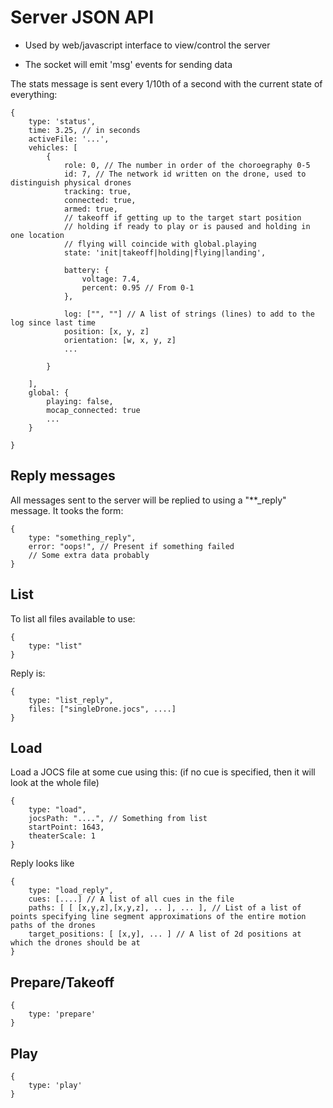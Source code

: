 Server JSON API
===============

- Used by web/javascript interface to view/control the server

- The socket will emit 'msg' events for sending data


The stats message is sent every 1/10th of a second with the current state of everything:

```
{
	type: 'status',
	time: 3.25, // in seconds
	activeFile: '...',
	vehicles: [
		{
			role: 0, // The number in order of the choroegraphy 0-5
			id: 7, // The network id written on the drone, used to distinguish physical drones
			tracking: true,
			connected: true,
			armed: true,
			// takeoff if getting up to the target start position
			// holding if ready to play or is paused and holding in one location
			// flying will coincide with global.playing
			state: 'init|takeoff|holding|flying|landing',

			battery: {
				voltage: 7.4,
				percent: 0.95 // From 0-1
			},

			log: ["", ""] // A list of strings (lines) to add to the log since last time
			position: [x, y, z]
			orientation: [w, x, y, z]
			...

		}

	],
	global: {
		playing: false,
		mocap_connected: true
		...					
	}

}
```


Reply messages
--------------

All messages sent to the server will be replied to using a "\*\*\_reply" message. It tooks the form:

```
{
	type: "something_reply",
	error: "oops!", // Present if something failed
	// Some extra data probably
}
```

List
----

To list all files available to use:
```
{
	type: "list"
}
```

Reply is:
```
{
	type: "list_reply",
	files: ["singleDrone.jocs", ....]
}
```

Load
----

Load a JOCS file at some cue using this: (if no cue is specified, then it will look at the whole file)
```
{
	type: "load",
	jocsPath: "....", // Something from list
	startPoint: 1643,
	theaterScale: 1
}
```

Reply looks like
```
{
	type: "load_reply",
	cues: [....] // A list of all cues in the file
	paths: [ [ [x,y,z],[x,y,z], .. ], ... ], // List of a list of points specifying line segment approximations of the entire motion paths of the drones
	target_positions: [ [x,y], ... ] // A list of 2d positions at which the drones should be at
}
```


Prepare/Takeoff
---------------
```
{
	type: 'prepare'
}
```


Play
----
```
{
	type: 'play'
}
```
